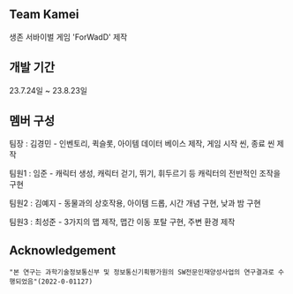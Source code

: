 ## Team Kamei
생존 서바이벌 게임 'ForWadD' 제작

## 개발 기간
23.7.24일 ~ 23.8.23일

## 멤버 구성
팀장 : 김경민 - 인벤토리, 퀵슬롯, 아이템 데이터 베이스 제작, 게임 시작 씬, 종료 씬 제작

팀원1 : 임준 - 캐릭터 생성, 캐릭터 걷기, 뛰기, 휘두르기 등 캐릭터의 전반적인 조작을 구현

팀원2 : 김예지 - 동물과의 상호작용, 아이템 드롭, 시간 개념 구현, 낮과 밤 구현

팀원3 : 최성준 - 3가지의 맵 제작, 맵간 이동 포탈 구현, 주변 환경 제작

## Acknowledgement

```
"본 연구는 과학기술정보통신부 및 정보통신기획평가원의 SW전문인재양성사업의 연구결과로 수행되었음"(2022-0-01127)
```

